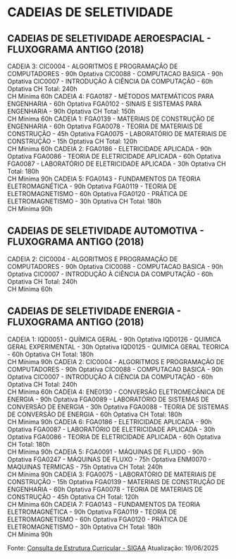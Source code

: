 # CADEIAS DE SELETIVIDADE

## CADEIAS DE SELETIVIDADE AEROESPACIAL - FLUXOGRAMA ANTIGO (2018)
CADEIA 3:
CIC0004 - ALGORITMOS E PROGRAMAÇÃO DE COMPUTADORES - 90h	Optativa
CIC0088 - COMPUTACAO BASICA - 90h	Optativa
CIC0007 - INTRODUÇÃO À CIÊNCIA DA COMPUTAÇÃO - 60h	Optativa
CH Total: 240h    
CH Mínima 60h
CADEIA 4:
FGA0187 - MÉTODOS MATEMÁTICOS PARA ENGENHARIA - 60h	Optativa
FGA0102 - SINAIS E SISTEMAS PARA ENGENHARIA - 90h	Optativa
CH Total: 150h    
CH Mínima 60h
CADEIA 1:
FGA0139 - MATERIAIS DE CONSTRUÇÃO DE ENGENHARIA - 60h	Optativa
FGA0078 - TEORIA DE MATERIAIS DE CONSTRUÇÃO - 45h	Optativa
FGA0075 - LABORATÓRIO DE MATERIAIS DE CONSTRUÇÃO - 15h	Optativa
CH Total: 120h    
CH Mínima 60h
CADEIA 2:
FGA0186 - ELETRICIDADE APLICADA - 90h	Optativa
FGA0086 - TEORIA DE ELETRICIDADE APLICADA - 60h	Optativa
FGA0087 - LABORATÓRIO DE ELETRICIDADE APLICADA - 30h	Optativa
CH Total: 180h    
CH Mínima 90h
CADEIA 5:
FGA0143 - FUNDAMENTOS DA TEORIA ELETROMAGNÉTICA - 90h	Optativa
FGA0119 - TEORIA DE ELETROMAGNETISMO - 60h	Optativa
FGA0120 - PRÁTICA DE ELETROMAGNETISMO - 30h	Optativa
CH Total: 180h    
CH Mínima 90h

## CADEIAS DE SELETIVIDADE AUTOMOTIVA - FLUXOGRAMA ANTIGO (2018)
CADEIA 2:
CIC0004 - ALGORITMOS E PROGRAMAÇÃO DE COMPUTADORES - 90h	Optativa
CIC0088 - COMPUTACAO BASICA - 90h	Optativa
CIC0007 - INTRODUÇÃO À CIÊNCIA DA COMPUTAÇÃO - 60h	Optativa
CH Total: 240h    
CH Mínima 60h

## CADEIAS DE SELETIVIDADE ENERGIA - FLUXOGRAMA ANTIGO (2018)
CADEIA 1:
IQD0051 - QUÍMICA GERAL - 90h	Optativa
IQD0126 - QUIMICA GERAL EXPERIMENTAL - 30h	Optativa
IQD0125 - QUIMICA GERAL TEORICA - 60h	Optativa
CH Total: 180h    
CH Mínima 90h
CADEIA 2:
CIC0004 - ALGORITMOS E PROGRAMAÇÃO DE COMPUTADORES - 90h	Optativa
CIC0088 - COMPUTACAO BASICA - 90h	Optativa
CIC0007 - INTRODUÇÃO À CIÊNCIA DA COMPUTAÇÃO - 60h	Optativa
CH Total: 240h    
CH Mínima 60h
CADEIA 4:
ENE0130 - CONVERSÃO ELETROMECÂNICA DE ENERGIA - 90h	Optativa
FGA0089 - LABORATÓRIO DE SISTEMAS DE CONVERSÃO DE ENERGIA - 30h	Optativa
FGA0088 - TEORIA DE SISTEMAS DE CONVERSÃO DE ENERGIA - 60h	Optativa
CH Total: 180h    
CH Mínima 90h
CADEIA 6:
FGA0186 - ELETRICIDADE APLICADA - 90h	Optativa
FGA0087 - LABORATÓRIO DE ELETRICIDADE APLICADA - 30h	Optativa
FGA0086 - TEORIA DE ELETRICIDADE APLICADA - 60h	Optativa
CH Total: 180h    
CH Mínima 90h
CADEIA 5:
FGA0091 - MÁQUINAS DE FLUIDO - 90h	Optativa
FGA0247 - MÁQUINAS DE FLUXO - 75h	Optativa
ENM0070 - MAQUINAS TERMICAS - 75h	Optativa
CH Total: 240h    
CH Mínima 90h
CADEIA 3:
FGA0075 - LABORATÓRIO DE MATERIAIS DE CONSTRUÇÃO - 15h	Optativa
FGA0139 - MATERIAIS DE CONSTRUÇÃO DE ENGENHARIA - 60h	Optativa
FGA0078 - TEORIA DE MATERIAIS DE CONSTRUÇÃO - 45h	Optativa
CH Total: 120h    
CH Mínima 60h
CADEIA 7:
FGA0143 - FUNDAMENTOS DA TEORIA ELETROMAGNÉTICA - 90h	Optativa
FGA0119 - TEORIA DE ELETROMAGNETISMO - 60h	Optativa
FGA0120 - PRÁTICA DE ELETROMAGNETISMO - 30h	Optativa
CH Total: 180h    
CH Mínima 90h

Fonte: [Consulta de Estrutura Curricular - SIGAA](https://sigaa.unb.br/sigaa/graduacao/curriculo/lista.jsf)
Atualização: 19/06/2025